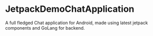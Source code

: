 # JetpackDemoChatApplication
 A full fledged Chat application for Android, made using latest jetpack components and GoLang for backend.

